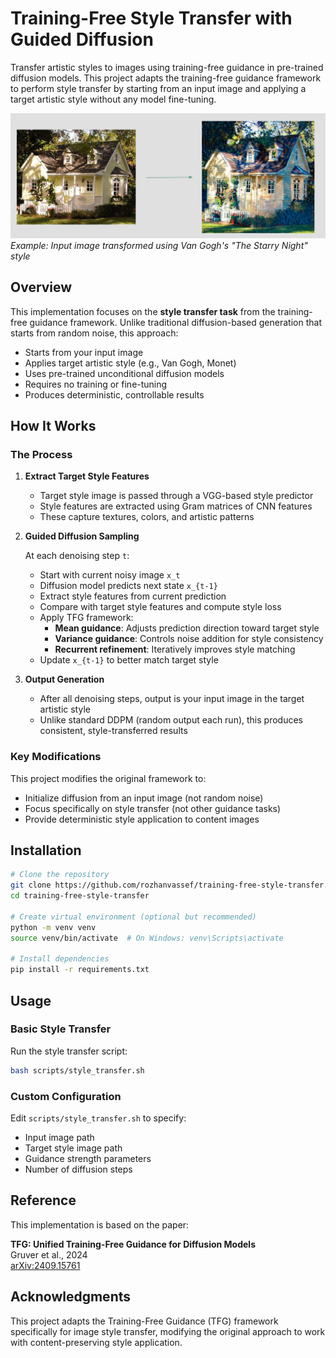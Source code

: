 # Training-Free Style Transfer with Guided Diffusion

Transfer artistic styles to images using training-free guidance in pre-trained diffusion models. This project adapts the training-free guidance framework to perform style transfer by starting from an input image and applying a target artistic style without any model fine-tuning.

![Example of Input->Output to be in van gogh style](training-free-diffusion-style-transfer.png)
*Example: Input image transformed using Van Gogh's "The Starry Night" style*

## Overview

This implementation focuses on the **style transfer task** from the training-free guidance framework. Unlike traditional diffusion-based generation that starts from random noise, this approach:

-  Starts from your input image
-  Applies target artistic style (e.g., Van Gogh, Monet)
-  Uses pre-trained unconditional diffusion models
-  Requires no training or fine-tuning
-  Produces deterministic, controllable results

## How It Works

### The Process

1. **Extract Target Style Features**
   - Target style image is passed through a VGG-based style predictor
   - Style features are extracted using Gram matrices of CNN features
   - These capture textures, colors, and artistic patterns

2. **Guided Diffusion Sampling**
   
   At each denoising step `t`:
   - Start with current noisy image `x_t`
   - Diffusion model predicts next state `x_{t-1}`
   - Extract style features from current prediction
   - Compare with target style features and compute style loss
   - Apply TFG framework:
     - **Mean guidance**: Adjusts prediction direction toward target style
     - **Variance guidance**: Controls noise addition for style consistency
     - **Recurrent refinement**: Iteratively improves style matching
   - Update `x_{t-1}` to better match target style

3. **Output Generation**
   - After all denoising steps, output is your input image in the target artistic style
   - Unlike standard DDPM (random output each run), this produces consistent, style-transferred results

### Key Modifications

This project modifies the original framework to:
- Initialize diffusion from an input image (not random noise)
- Focus specifically on style transfer (not other guidance tasks)
- Provide deterministic style application to content images

## Installation
```bash
# Clone the repository
git clone https://github.com/rozhanvassef/training-free-style-transfer.git
cd training-free-style-transfer

# Create virtual environment (optional but recommended)
python -m venv venv
source venv/bin/activate  # On Windows: venv\Scripts\activate

# Install dependencies
pip install -r requirements.txt
```

## Usage

### Basic Style Transfer

Run the style transfer script:
```bash
bash scripts/style_transfer.sh
```

### Custom Configuration

Edit `scripts/style_transfer.sh` to specify:
- Input image path
- Target style image path
- Guidance strength parameters
- Number of diffusion steps

## Reference

This implementation is based on the paper:

**TFG: Unified Training-Free Guidance for Diffusion Models**  
Gruver et al., 2024  
[arXiv:2409.15761](https://arxiv.org/abs/2409.15761)


## Acknowledgments

This project adapts the Training-Free Guidance (TFG) framework specifically for image style transfer, modifying the original approach to work with content-preserving style application.
